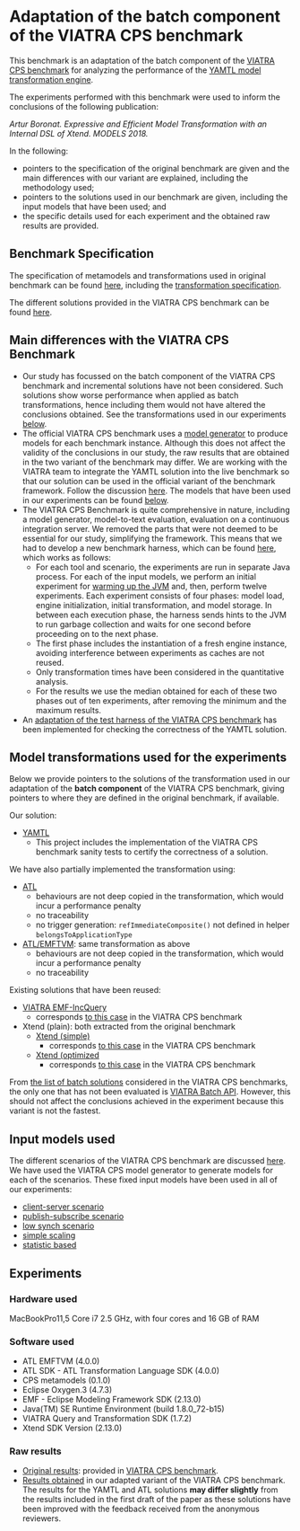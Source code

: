 # Adaptation of the batch component of the VIATRA CPS benchmark

This benchmark is an adaptation of the batch component of the [VIATRA CPS benchmark](https://github.com/viatra/viatra-cps-benchmark) for analyzing the performance of the [YAMTL model transformation engine](https://yamtl.github.io).

The experiments performed with this benchmark were used to inform the conclusions of the following publication:

*Artur Boronat. Expressive and Efficient Model Transformation with an Internal DSL of Xtend. MODELS 2018.*

In the following:
* pointers to the specification of the original benchmark are given and the main differences with our variant are explained, including the methodology used;
* pointers to the solutions used in our benchmark are given, including the input models that have been used; and 
* the specific details used for each experiment and the obtained raw results are provided.

## Benchmark Specification

The specification of metamodels and transformations used in original benchmark can be found [here](https://github.com/viatra/viatra-cps-benchmark/wiki/Benchmark-specification), including the [transformation specification](https://github.com/viatra/viatra-docs/blob/master/cps/CPS-to-Deployment-Transformation.adoc).

The different solutions provided in the VIATRA CPS benchmark can be found [here](https://github.com/viatra/viatra-docs/blob/master/cps/Alternative-transformation-methods.adoc).


## Main differences with the VIATRA CPS Benchmark

* Our study has focussed on the batch component of the VIATRA CPS benchmark and incremental solutions have not been considered. Such solutions show worse performance when applied as batch transformations, hence including them would not have altered the conclusions obtained. See the transformations used in our experiments [below](#model-transformations-used-for-the-experiments).
* The official VIATRA CPS benchmark uses a [model generator](https://github.com/viatra/viatra-docs/blob/master/cps/Model-Generator.adoc) to produce models for each benchmark instance. Although this does not affect the validity of the conclusions in our study, the raw results that are obtained in the two variant of the benchmark may differ. We are working with the VIATRA team to integrate the YAMTL solution into the live benchmark so that our solution can be used in the official variant of the benchmark framework. Follow the discussion [here](https://github.com/viatra/viatra-cps-benchmark/issues/23). The models that have been used in our experiments can be found [below](#input-models-used).
* The VIATRA CPS Benchmark is quite comprehensive in nature, including a model generator, model-to-text evaluation, evaluation on a continuous integration server. We removed the parts that were not deemed to be essential for our study, simplifying the framework. This means that we had to develop a new benchmark harness, which can be found [here](https://github.com/yamtl/viatra-cps-batch-benchmark/blob/master/m2m.batch.cps2dep.yamtl/src/main/java/experiments/utils/FullBenchmarkRunner.xtend), which works as follows:
  * For each tool and scenario, the experiments are run in separate Java process. For each of the input models, we perform an initial experiment for [warming up the JVM](http://www.baeldung.com/java-jvm-warmup) and, then, perform twelve experiments. Each experiment consists of four phases: model load, engine initialization, initial transformation, and model storage. In between each execution phase, the harness sends hints to the JVM to run garbage collection and waits for one second before proceeding on to the next phase. 
  * The first phase includes the instantiation of a fresh engine instance, avoiding interference between experiments as caches are not reused.
  * Only transformation times have been considered in the quantitative analysis. 
  * For the results we use the median obtained for each of these two phases out of ten experiments, after removing the minimum and the maximum results. 
* An [adaptation of the test harness of the VIATRA CPS benchmark](https://github.com/yamtl/viatra-cps-batch-benchmark/tree/master/m2m.batch.cps2dep.yamtl#benchmark-sanity-checks) has been implemented for checking the correctness of the YAMTL solution.


## Model transformations used for the experiments

Below we provide pointers to the solutions of the transformation used in our adaptation of the **batch component** of the VIATRA CPS benchmark, giving pointers to where they are defined in the original benchmark, if available.

Our solution:
* [YAMTL](https://github.com/yamtl/viatra-cps-batch-benchmark/tree/master/m2m.batch.cps2dep.yamtl)
  * This project includes the implementation of the VIATRA CPS benchmark sanity tests to certify the correctness of a solution.

We have also partially implemented the transformation using:

* [ATL](https://github.com/yamtl/viatra-cps-batch-benchmark/blob/master/m2m.batch.data/atlFiles/Cps2Dep_atl.atl)
  * behaviours are not deep copied in the transformation, which would incur a performance penalty
  * no traceability
  * no trigger generation: `refImmediateComposite()` not defined in helper `belongsToApplicationType`
* [ATL/EMFTVM](https://github.com/yamtl/viatra-cps-batch-benchmark/blob/master/m2m.batch.data/atlFiles/Cps2Dep.atl): same transformation as above
  * behaviours are not deep copied in the transformation, which would incur a performance penalty
  * no traceability

Existing solutions that have been reused:

* [VIATRA EMF-IncQuery](https://github.com/yamtl/viatra-cps-batch-benchmark/blob/master/m2m.batch.cps2dep.viatra.eiq/src/org/eclipse/viatra/examples/cps/xform/m2m/batch/eiq/CPS2DeploymentBatchTransformationEiq.xtend)
  * corresponds [to this case](https://github.com/viatra/viatra-docs/blob/master/cps/Simple-Xtend-and-Query-M2M-transformation.adoc) in the VIATRA CPS benchmark    
* Xtend (plain): both extracted from the original benchmark
  * [Xtend (simple)](https://github.com/yamtl/viatra-cps-batch-benchmark/blob/master/m2m.batch.cps2dep.xtend.plugin/src/org/eclipse/viatra/examples/cps/xform/m2m/batch/simple/CPS2DeploymentBatchTransformationSimple.xtend)
    * corresponds [to this case](https://github.com/viatra/viatra-docs/blob/master/cps/Simple-and-optimized-Xtend-batch-M2M-transformation.adoc/#simple-and-optimized-xtend-batch-m2m-transformation) in the VIATRA CPS benchmark    
  * [Xtend (optimized](https://github.com/yamtl/viatra-cps-batch-benchmark/blob/master/m2m.batch.cps2dep.xtend.plugin/src/org/eclipse/viatra/examples/cps/xform/m2m/batch/optimized/CPS2DeploymentBatchTransformationOptimized.xtend)
    * corresponds [to this case](https://github.com/viatra/viatra-docs/blob/master/cps/Simple-and-optimized-Xtend-batch-M2M-transformation.adoc/#optimized-batch-m2m-transformation) in the VIATRA CPS benchmark


From [the list of batch solutions](https://github.com/viatra/viatra-docs/blob/master/cps/Alternative-transformation-methods.adoc#batch) considered in the VIATRA CPS benchmarks, the only one that has not been evaluated is [VIATRA Batch API](https://github.com/viatra/viatra-docs/blob/master/cps/VIATRA-transformation-API-based-batch-M2M-transformation.adoc). However, this should not affect the conclusions achieved in the experiment because this variant is not the fastest.

## Input models used

The different scenarios of the VIATRA CPS benchmark are discussed [here](https://github.com/viatra/viatra-cps-benchmark/wiki/Benchmark-specification#cases). We have used the VIATRA CPS model generator to generate models for each of the scenarios. These fixed input models have been used in all of our experiments:

* [client-server scenario](https://github.com/yamtl/viatra-cps-batch-benchmark/tree/master/m2m.batch.data/cps2dep/clientServer/cps)
* [publish-subscribe scenario](https://github.com/yamtl/viatra-cps-batch-benchmark/tree/master/m2m.batch.data/cps2dep/publishSubscribe/cps)
* [low synch scenario](https://github.com/yamtl/viatra-cps-batch-benchmark/tree/master/m2m.batch.data/cps2dep/lowSynch)
* [simple scaling](https://github.com/yamtl/viatra-cps-batch-benchmark/tree/master/m2m.batch.data/cps2dep/simpleScaling)
* [statistic based](https://github.com/yamtl/viatra-cps-batch-benchmark/tree/master/m2m.batch.data/cps2dep/statistics)



## Experiments

### Hardware used

MacBookPro11,5 Core i7 2.5 GHz, with four cores and 16 GB of RAM

### Software used

* ATL EMFTVM (4.0.0)
* ATL SDK - ATL Transformation Language SDK (4.0.0)
* CPS metamodels (0.1.0)
* Eclipse Oxygen.3 (4.7.3) 
* EMF - Eclipse Modeling Framework SDK (2.13.0)
* Java(TM) SE Runtime Environment (build 1.8.0\_72-b15)
* VIATRA Query and Transformation SDK (1.7.2)
* Xtend SDK Version (2.13.0)

### Raw results

* [Original results](https://github.com/yamtl/viatra-cps-batch-benchmark/tree/master/m2m.batch.data/experimental-results/XForm_CS_PS_Performance.xlsx): provided in [VIATRA CPS benchmark](https://github.com/viatra/viatra-cps-benchmark).
* [Results obtained](https://github.com/yamtl/viatra-cps-batch-benchmark/tree/master/m2m.batch.data/experimental-results) in our adapted variant of the VIATRA CPS benchmark. The results for the YAMTL and ATL solutions **may differ slightly** from the results included in the first draft of the paper as these solutions have been improved with the feedback received from the anonymous reviewers.